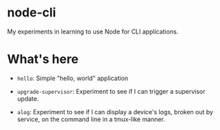 # node-cli

My experiments in learning to use Node for CLI applications.

# What's here

* `hello`: Simple "hello, world" application

* `upgrade-supervisor`: Experiment to see if I can trigger a supervisor update.

* `alog`: Experiment to see if I can display a device's logs, broken out by service, on the command line in a tmux-like manner.
